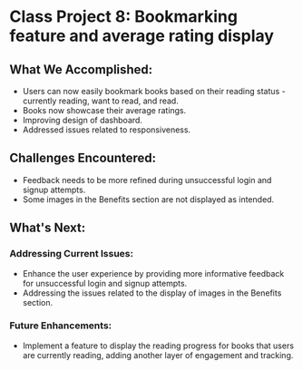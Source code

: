 # Class Project 8: Bookmarking feature and average rating display

## What We Accomplished:

- Users can now easily bookmark books based on their reading status - currently reading, want to read, and read.
- Books now showcase their average ratings.
- Improving design of dashboard.
- Addressed issues related to responsiveness.

## Challenges Encountered:

- Feedback needs to be more refined during unsuccessful login and signup attempts.
- Some images in the Benefits section are not displayed as intended.

## What's Next:

### Addressing Current Issues:

- Enhance the user experience by providing more informative feedback for unsuccessful login and signup attempts.
- Addressing the issues related to the display of images in the Benefits section.

### Future Enhancements:

- Implement a feature to display the reading progress for books that users are currently reading, adding another layer of engagement and tracking.
